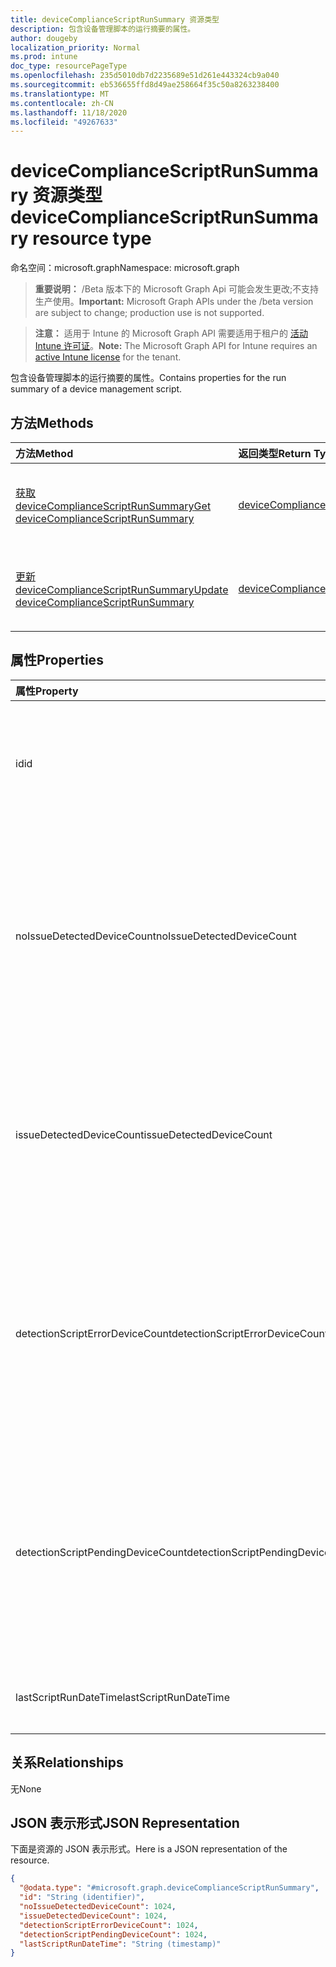 ```yaml
---
title: deviceComplianceScriptRunSummary 资源类型
description: 包含设备管理脚本的运行摘要的属性。
author: dougeby
localization_priority: Normal
ms.prod: intune
doc_type: resourcePageType
ms.openlocfilehash: 235d5010db7d2235689e51d261e443324cb9a040
ms.sourcegitcommit: eb536655ffd8d49ae258664f35c50a8263238400
ms.translationtype: MT
ms.contentlocale: zh-CN
ms.lasthandoff: 11/18/2020
ms.locfileid: "49267633"
---
```

# <a name="devicecompliancescriptrunsummary-resource-type"></a><span data-ttu-id="8d939-103">deviceComplianceScriptRunSummary 资源类型</span><span class="sxs-lookup"><span data-stu-id="8d939-103">deviceComplianceScriptRunSummary resource type</span></span>

<span data-ttu-id="8d939-104">命名空间：microsoft.graph</span><span class="sxs-lookup"><span data-stu-id="8d939-104">Namespace: microsoft.graph</span></span>

> <span data-ttu-id="8d939-105">**重要说明：** /Beta 版本下的 Microsoft Graph Api 可能会发生更改;不支持生产使用。</span><span class="sxs-lookup"><span data-stu-id="8d939-105">**Important:** Microsoft Graph APIs under the /beta version are subject to change; production use is not supported.</span></span>

> <span data-ttu-id="8d939-106">**注意：** 适用于 Intune 的 Microsoft Graph API 需要适用于租户的 [活动 Intune 许可证](https://go.microsoft.com/fwlink/?linkid=839381)。</span><span class="sxs-lookup"><span data-stu-id="8d939-106">**Note:** The Microsoft Graph API for Intune requires an [active Intune license](https://go.microsoft.com/fwlink/?linkid=839381) for the tenant.</span></span>

<span data-ttu-id="8d939-107">包含设备管理脚本的运行摘要的属性。</span><span class="sxs-lookup"><span data-stu-id="8d939-107">Contains properties for the run summary of a device management script.</span></span>

## <a name="methods"></a><span data-ttu-id="8d939-108">方法</span><span class="sxs-lookup"><span data-stu-id="8d939-108">Methods</span></span>
|<span data-ttu-id="8d939-109">方法</span><span class="sxs-lookup"><span data-stu-id="8d939-109">Method</span></span>|<span data-ttu-id="8d939-110">返回类型</span><span class="sxs-lookup"><span data-stu-id="8d939-110">Return Type</span></span>|<span data-ttu-id="8d939-111">说明</span><span class="sxs-lookup"><span data-stu-id="8d939-111">Description</span></span>|
|:---|:---|:---|
|[<span data-ttu-id="8d939-112">获取 deviceComplianceScriptRunSummary</span><span class="sxs-lookup"><span data-stu-id="8d939-112">Get deviceComplianceScriptRunSummary</span></span>](../api/intune-devices-devicecompliancescriptrunsummary-get.md)|[<span data-ttu-id="8d939-113">deviceComplianceScriptRunSummary</span><span class="sxs-lookup"><span data-stu-id="8d939-113">deviceComplianceScriptRunSummary</span></span>](../resources/intune-devices-devicecompliancescriptrunsummary.md)|<span data-ttu-id="8d939-114">读取 [deviceComplianceScriptRunSummary](../resources/intune-devices-devicecompliancescriptrunsummary.md) 对象的属性和关系。</span><span class="sxs-lookup"><span data-stu-id="8d939-114">Read properties and relationships of the [deviceComplianceScriptRunSummary](../resources/intune-devices-devicecompliancescriptrunsummary.md) object.</span></span>|
|[<span data-ttu-id="8d939-115">更新 deviceComplianceScriptRunSummary</span><span class="sxs-lookup"><span data-stu-id="8d939-115">Update deviceComplianceScriptRunSummary</span></span>](../api/intune-devices-devicecompliancescriptrunsummary-update.md)|[<span data-ttu-id="8d939-116">deviceComplianceScriptRunSummary</span><span class="sxs-lookup"><span data-stu-id="8d939-116">deviceComplianceScriptRunSummary</span></span>](../resources/intune-devices-devicecompliancescriptrunsummary.md)|<span data-ttu-id="8d939-117">更新 [deviceComplianceScriptRunSummary](../resources/intune-devices-devicecompliancescriptrunsummary.md) 对象的属性。</span><span class="sxs-lookup"><span data-stu-id="8d939-117">Update the properties of a [deviceComplianceScriptRunSummary](../resources/intune-devices-devicecompliancescriptrunsummary.md) object.</span></span>|

## <a name="properties"></a><span data-ttu-id="8d939-118">属性</span><span class="sxs-lookup"><span data-stu-id="8d939-118">Properties</span></span>
|<span data-ttu-id="8d939-119">属性</span><span class="sxs-lookup"><span data-stu-id="8d939-119">Property</span></span>|<span data-ttu-id="8d939-120">类型</span><span class="sxs-lookup"><span data-stu-id="8d939-120">Type</span></span>|<span data-ttu-id="8d939-121">说明</span><span class="sxs-lookup"><span data-stu-id="8d939-121">Description</span></span>|
|:---|:---|:---|
|<span data-ttu-id="8d939-122">id</span><span class="sxs-lookup"><span data-stu-id="8d939-122">id</span></span>|<span data-ttu-id="8d939-123">字符串</span><span class="sxs-lookup"><span data-stu-id="8d939-123">String</span></span>|<span data-ttu-id="8d939-124">设备符合性脚本运行摘要实体的键。</span><span class="sxs-lookup"><span data-stu-id="8d939-124">Key of the device compliance script run summary entity.</span></span> <span data-ttu-id="8d939-125">此属性是只读的。</span><span class="sxs-lookup"><span data-stu-id="8d939-125">This property is read-only.</span></span>|
|<span data-ttu-id="8d939-126">noIssueDetectedDeviceCount</span><span class="sxs-lookup"><span data-stu-id="8d939-126">noIssueDetectedDeviceCount</span></span>|<span data-ttu-id="8d939-127">Int32</span><span class="sxs-lookup"><span data-stu-id="8d939-127">Int32</span></span>|<span data-ttu-id="8d939-128">检测脚本找不到问题且设备正常运行的设备数量。</span><span class="sxs-lookup"><span data-stu-id="8d939-128">Number of devices for which the detection script did not find an issue and the device is healthy.</span></span> <span data-ttu-id="8d939-129">有效值-2147483648 到2147483647</span><span class="sxs-lookup"><span data-stu-id="8d939-129">Valid values -2147483648 to 2147483647</span></span>|
|<span data-ttu-id="8d939-130">issueDetectedDeviceCount</span><span class="sxs-lookup"><span data-stu-id="8d939-130">issueDetectedDeviceCount</span></span>|<span data-ttu-id="8d939-131">Int32</span><span class="sxs-lookup"><span data-stu-id="8d939-131">Int32</span></span>|<span data-ttu-id="8d939-132">检测脚本发现问题的设备数。</span><span class="sxs-lookup"><span data-stu-id="8d939-132">Number of devices for which the detection script found an issue.</span></span> <span data-ttu-id="8d939-133">有效值-2147483648 到2147483647</span><span class="sxs-lookup"><span data-stu-id="8d939-133">Valid values -2147483648 to 2147483647</span></span>|
|<span data-ttu-id="8d939-134">detectionScriptErrorDeviceCount</span><span class="sxs-lookup"><span data-stu-id="8d939-134">detectionScriptErrorDeviceCount</span></span>|<span data-ttu-id="8d939-135">Int32</span><span class="sxs-lookup"><span data-stu-id="8d939-135">Int32</span></span>|<span data-ttu-id="8d939-136">检测脚本执行时遇到错误且未完成的设备数量。</span><span class="sxs-lookup"><span data-stu-id="8d939-136">Number of devices on which the detection script execution encountered an error and did not complete.</span></span> <span data-ttu-id="8d939-137">有效值-2147483648 到2147483647</span><span class="sxs-lookup"><span data-stu-id="8d939-137">Valid values -2147483648 to 2147483647</span></span>|
|<span data-ttu-id="8d939-138">detectionScriptPendingDeviceCount</span><span class="sxs-lookup"><span data-stu-id="8d939-138">detectionScriptPendingDeviceCount</span></span>|<span data-ttu-id="8d939-139">Int32</span><span class="sxs-lookup"><span data-stu-id="8d939-139">Int32</span></span>|<span data-ttu-id="8d939-140">尚未运行的设备符合性脚本的最新版本的设备数量。</span><span class="sxs-lookup"><span data-stu-id="8d939-140">Number of devices which have not yet run the latest version of the device compliance script.</span></span> <span data-ttu-id="8d939-141">有效值-2147483648 到2147483647</span><span class="sxs-lookup"><span data-stu-id="8d939-141">Valid values -2147483648 to 2147483647</span></span>|
|<span data-ttu-id="8d939-142">lastScriptRunDateTime</span><span class="sxs-lookup"><span data-stu-id="8d939-142">lastScriptRunDateTime</span></span>|<span data-ttu-id="8d939-143">DateTimeOffset</span><span class="sxs-lookup"><span data-stu-id="8d939-143">DateTimeOffset</span></span>|<span data-ttu-id="8d939-144">在所有设备上的脚本的上次运行时间</span><span class="sxs-lookup"><span data-stu-id="8d939-144">Last run time for the script across all devices</span></span>|

## <a name="relationships"></a><span data-ttu-id="8d939-145">关系</span><span class="sxs-lookup"><span data-stu-id="8d939-145">Relationships</span></span>
<span data-ttu-id="8d939-146">无</span><span class="sxs-lookup"><span data-stu-id="8d939-146">None</span></span>

## <a name="json-representation"></a><span data-ttu-id="8d939-147">JSON 表示形式</span><span class="sxs-lookup"><span data-stu-id="8d939-147">JSON Representation</span></span>
<span data-ttu-id="8d939-148">下面是资源的 JSON 表示形式。</span><span class="sxs-lookup"><span data-stu-id="8d939-148">Here is a JSON representation of the resource.</span></span>
<!-- {
  "blockType": "resource",
  "keyProperty": "id",
  "@odata.type": "microsoft.graph.deviceComplianceScriptRunSummary"
}
-->
``` json
{
  "@odata.type": "#microsoft.graph.deviceComplianceScriptRunSummary",
  "id": "String (identifier)",
  "noIssueDetectedDeviceCount": 1024,
  "issueDetectedDeviceCount": 1024,
  "detectionScriptErrorDeviceCount": 1024,
  "detectionScriptPendingDeviceCount": 1024,
  "lastScriptRunDateTime": "String (timestamp)"
}
```




